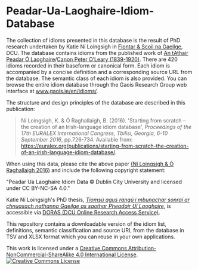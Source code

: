 # Peadar-Ua-Laoghaire-Idiom-Database

The collection of idioms presented in this database is the result of PhD research undertaken by Katie Ní Loingsigh in [Fiontar & Scoil na Gaeilge](https://www.dcu.ie/fiontar_scoilnagaeilge/gaeilge/index.shtml), DCU. The database contains idioms from the published work of [An tAthair Peadar Ó Laoghaire](https://www.ainm.ie/Bio.aspx?ID=210)/[Canon Peter O’Leary (1839-1920)](https://www.dib.ie/biography/o-laoghaire-peadar-tathair-peadar-oleary-peter-a6390). There are 420 idioms recorded in their baseform or canonical form. Each idiom is accompanied by a concise definition and a corresponding source URL from the database. The semantic class of each idiom is also provided. You can browse the entire idiom database through the Gaois Research Group web interface at www.gaois.ie/en/idioms/. 

The structure and design principles of the database are described in this publication:
>Ní Loingsigh, K. & Ó Raghallaigh, B. (2016). 'Starting from scratch – the creation of an Irish-language idiom database', *Proceedings of the 17th EURALEX International Congress, Tbilisi, Georgia, 6-10 September 2016*, pp.726-734. Available from: https://euralex.org/publications/starting-from-scratch-the-creation-of-an-irish-language-idiom-database/.

When using this data, please cite the above paper [(Ní Loingsigh & Ó Raghallaigh 2016)](https://euralex.org/publications/starting-from-scratch-the-creation-of-an-irish-language-idiom-database/) and include the following copyright statement:

"Peadar Ua Laoghaire Idiom Data © Dublin City University and licensed under CC BY-NC-SA 4.0."

Katie Ní Loingsigh's PhD thesis, [*Tiomsú agus rangú i mbunachar sonraí ar chnuasach nathanna Gaeilge as saothar Pheadair Uí Laoghaire*](https://doras.dcu.ie/21343/), is accessible via [DORAS (DCU Online Research Access Service)](https://doras.dcu.ie/).

This repository contains a downloadable version of the idiom list, definitions, semantic classification and source URL from the database in TSV and XLSX format which you can reuse in your own applications.

This work is licensed under a <a rel="license" href="http://creativecommons.org/licenses/by-nc-sa/4.0/">Creative Commons Attribution-NonCommercial-ShareAlike 4.0 International License</a>. <a rel="license" href="http://creativecommons.org/licenses/by-nc-sa/4.0/"><img alt="Creative Commons License" style="border-width:0" src="https://i.creativecommons.org/l/by-nc-sa/4.0/88x31.png" /></a><br />

